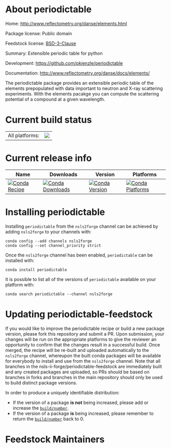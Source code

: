 About periodictable
===================

Home: http://www.reflectometry.org/danse/elements.html

Package license: Public domain

Feedstock license: [BSD-3-Clause](https://github.com/nsls-ii-forge/periodictable-feedstock/blob/master/LICENSE.txt)

Summary: Extensible periodic table for python

Development: https://github.com/pkienzle/periodictable

Documentation: http://www.reflectometry.org/danse/docs/elements/

The periodictable package provides an extensible periodic table
of the elements prepopulated with data important to neutron and
X-ray scattering experiments. With the elements pacakge you can
compute the scattering potential of a compound at a given wavelength.


Current build status
====================


<table><tr><td>All platforms:</td>
    <td>
      <a href="https://dev.azure.com/nsls2forge/nsls2forge/_build/latest?definitionId=193&branchName=master">
        <img src="https://dev.azure.com/nsls2forge/nsls2forge/_apis/build/status/periodictable-feedstock?branchName=master">
      </a>
    </td>
  </tr>
</table>

Current release info
====================

| Name | Downloads | Version | Platforms |
| --- | --- | --- | --- |
| [![Conda Recipe](https://img.shields.io/badge/recipe-periodictable-green.svg)](https://anaconda.org/nsls2forge/periodictable) | [![Conda Downloads](https://img.shields.io/conda/dn/nsls2forge/periodictable.svg)](https://anaconda.org/nsls2forge/periodictable) | [![Conda Version](https://img.shields.io/conda/vn/nsls2forge/periodictable.svg)](https://anaconda.org/nsls2forge/periodictable) | [![Conda Platforms](https://img.shields.io/conda/pn/nsls2forge/periodictable.svg)](https://anaconda.org/nsls2forge/periodictable) |

Installing periodictable
========================

Installing `periodictable` from the `nsls2forge` channel can be achieved by adding `nsls2forge` to your channels with:

```
conda config --add channels nsls2forge
conda config --set channel_priority strict
```

Once the `nsls2forge` channel has been enabled, `periodictable` can be installed with:

```
conda install periodictable
```

It is possible to list all of the versions of `periodictable` available on your platform with:

```
conda search periodictable --channel nsls2forge
```




Updating periodictable-feedstock
================================

If you would like to improve the periodictable recipe or build a new
package version, please fork this repository and submit a PR. Upon submission,
your changes will be run on the appropriate platforms to give the reviewer an
opportunity to confirm that the changes result in a successful build. Once
merged, the recipe will be re-built and uploaded automatically to the
`nsls2forge` channel, whereupon the built conda packages will be available for
everybody to install and use from the `nsls2forge` channel.
Note that all branches in the nsls-ii-forge/periodictable-feedstock are
immediately built and any created packages are uploaded, so PRs should be based
on branches in forks and branches in the main repository should only be used to
build distinct package versions.

In order to produce a uniquely identifiable distribution:
 * If the version of a package **is not** being increased, please add or increase
   the [``build/number``](https://docs.conda.io/projects/conda-build/en/latest/resources/define-metadata.html#build-number-and-string).
 * If the version of a package **is** being increased, please remember to return
   the [``build/number``](https://docs.conda.io/projects/conda-build/en/latest/resources/define-metadata.html#build-number-and-string)
   back to 0.

Feedstock Maintainers
=====================


